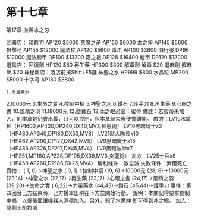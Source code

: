 # 第十七章

第17章  血與冰之刃

武器店：
  暗殺刀    AP120  $5000
  惡魔之矛  AP150  $6000
  血之斧    AP145  $5600
  狙擊弓    AP155  $12000
  魔法杖    AP120  $5600
  毒爪      AP100  $3600
  潛行服    DP96   $12000
  魔法鱗甲  DP100  $13200
  霧之袍    DP128  $16400
  鎧甲      DP120  $12000
道具店：
  回復劑    HP120  $80
  再生藥    HP300  $300
  解毒劑    解毒   $20
  退麻劑    解麻痺 $20
神秘商店：酒店前按Shift+F5鍵
  神聖之水  HP999  $800
  水晶粒    MP200  $5000
  十字弓    AP180  $8800

    1.力量藥水
2.10000元
3.生命之實
4.控制中樞
5.神聖之水
6.鑽石
7.護手刀
8.再生藥
9.心眼之書
10.風精之羽
11.18000元
12.藍寶石
13.冰之眼必出：蜜蒂
備註：若蜜蒂未加入，則本章她仍會出戰，且可以控制，但本章結束後便會離開。
敵方：LV10水魔神（HP1600,AP400,DP240,DX40,MV3,神恩術）
      LV10黑暗騎士x3（HP480,AP340,DP180,DX50,MV8）
      LV21獸人隊長x10（HP462,AP290,DP127,DX42,MV5）
      LV9黑暗戰士x15（HP486,AP326,DP217,DX45,MV4）
      LV9黑暗法師x7（HP351,MP180,AP228,DP195,DX36,MV3,炎龍術）
友方：LV25士兵x8（HP450,AP260,DP186,DX25,MV4）
勝利條件：敵全滅
失敗條件：索爾死亡
寶物： ( 1, 0)→神聖之水
       ( 0, 1)→控制中樞
       (19, 6)→10000元
       (28, 6)→10000元
       (23,14)→神聖之水
       (22,17)→再生藥
       (23,17)→心眼之書
       (24,17)→風精之羽
       (39,20)→生命之實
       ( 6,22)→力量藥水
       (44,43)→鑽石
       (45,44)→護手刀
事件：第四回合己方結束時，己方援軍出現在下方並開始行動。
說明：本關記得要拿控制中樞，以便後面讓機器人渥德加入。另外，殺了水魔神
      即可得到冰之眼。
加入：龍劍士凱拉斯
